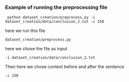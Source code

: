 ### Example of running the preprocessing file 

```
 python dataset_creation/preprocess.py -i dataset_creation/data/conclusion_2.txt -c 150

```
here we run this file 
```
dataset_creation/preprocess.py
```

here we chose the file as input 
```
-i dataset_creation/data/conclusion_2.txt
```

Then here we chose context before and after the sentence 
```
-c 150
```

